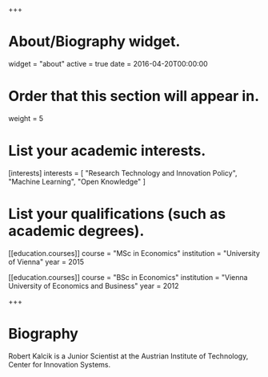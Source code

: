 +++
# About/Biography widget.
widget = "about"
active = true
date = 2016-04-20T00:00:00

# Order that this section will appear in.
weight = 5

# List your academic interests.
[interests]
  interests = [
    "Research Technology and Innovation Policy",
    "Machine Learning",
    "Open Knowledge"
  ]

# List your qualifications (such as academic degrees).
[[education.courses]]
  course = "MSc in Economics"
  institution = "University of Vienna"
  year = 2015

[[education.courses]]
  course = "BSc in Economics"
  institution = "Vienna University of Economics and Business"
  year = 2012
 
+++

# Biography

Robert Kalcik is a Junior Scientist at the Austrian Institute of Technology, Center for Innovation Systems. 
